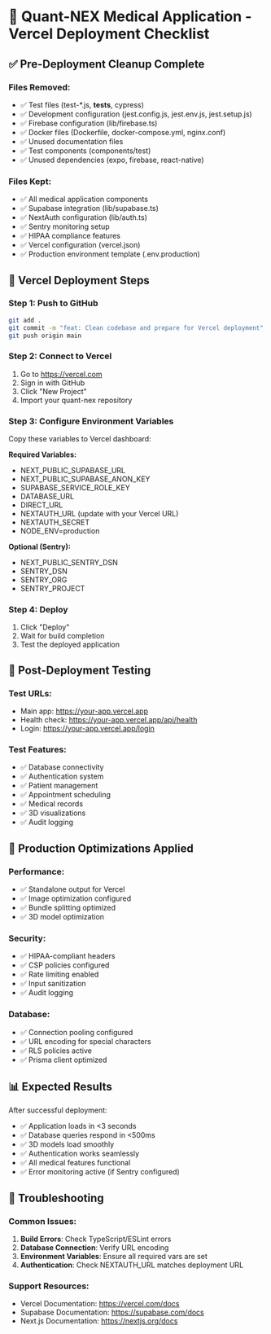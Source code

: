 # 🚀 Quant-NEX Medical Application - Vercel Deployment Checklist

## ✅ Pre-Deployment Cleanup Complete

### Files Removed:
- ✅ Test files (test-*.js, __tests__, cypress)
- ✅ Development configuration (jest.config.js, jest.env.js, jest.setup.js)
- ✅ Firebase configuration (lib/firebase.ts)
- ✅ Docker files (Dockerfile, docker-compose.yml, nginx.conf)
- ✅ Unused documentation files
- ✅ Test components (components/test)
- ✅ Unused dependencies (expo, firebase, react-native)

### Files Kept:
- ✅ All medical application components
- ✅ Supabase integration (lib/supabase.ts)
- ✅ NextAuth configuration (lib/auth.ts)
- ✅ Sentry monitoring setup
- ✅ HIPAA compliance features
- ✅ Vercel configuration (vercel.json)
- ✅ Production environment template (.env.production)

## 🚀 Vercel Deployment Steps

### Step 1: Push to GitHub
```bash
git add .
git commit -m "feat: Clean codebase and prepare for Vercel deployment"
git push origin main
```

### Step 2: Connect to Vercel
1. Go to https://vercel.com
2. Sign in with GitHub
3. Click "New Project"
4. Import your quant-nex repository

### Step 3: Configure Environment Variables
Copy these variables to Vercel dashboard:

**Required Variables:**
- NEXT_PUBLIC_SUPABASE_URL
- NEXT_PUBLIC_SUPABASE_ANON_KEY
- SUPABASE_SERVICE_ROLE_KEY
- DATABASE_URL
- DIRECT_URL
- NEXTAUTH_URL (update with your Vercel URL)
- NEXTAUTH_SECRET
- NODE_ENV=production

**Optional (Sentry):**
- NEXT_PUBLIC_SENTRY_DSN
- SENTRY_DSN
- SENTRY_ORG
- SENTRY_PROJECT

### Step 4: Deploy
1. Click "Deploy"
2. Wait for build completion
3. Test the deployed application

## 🧪 Post-Deployment Testing

### Test URLs:
- Main app: https://your-app.vercel.app
- Health check: https://your-app.vercel.app/api/health
- Login: https://your-app.vercel.app/login

### Test Features:
- ✅ Database connectivity
- ✅ Authentication system
- ✅ Patient management
- ✅ Appointment scheduling
- ✅ Medical records
- ✅ 3D visualizations
- ✅ Audit logging

## 🔧 Production Optimizations Applied

### Performance:
- ✅ Standalone output for Vercel
- ✅ Image optimization configured
- ✅ Bundle splitting optimized
- ✅ 3D model optimization

### Security:
- ✅ HIPAA-compliant headers
- ✅ CSP policies configured
- ✅ Rate limiting enabled
- ✅ Input sanitization
- ✅ Audit logging

### Database:
- ✅ Connection pooling configured
- ✅ URL encoding for special characters
- ✅ RLS policies active
- ✅ Prisma client optimized

## 📊 Expected Results

After successful deployment:
- ✅ Application loads in <3 seconds
- ✅ Database queries respond in <500ms
- ✅ 3D models load smoothly
- ✅ Authentication works seamlessly
- ✅ All medical features functional
- ✅ Error monitoring active (if Sentry configured)

## 🚨 Troubleshooting

### Common Issues:
1. **Build Errors**: Check TypeScript/ESLint errors
2. **Database Connection**: Verify URL encoding
3. **Environment Variables**: Ensure all required vars are set
4. **Authentication**: Check NEXTAUTH_URL matches deployment URL

### Support Resources:
- Vercel Documentation: https://vercel.com/docs
- Supabase Documentation: https://supabase.com/docs
- Next.js Documentation: https://nextjs.org/docs
